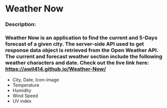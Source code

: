 # Weather Now

<h3> Description: <h3>

### Weather Now is an application to find the current and 5-Days forecast of a given city. The server-side API used to get response data object is retrieved from the Open Weather API. The current and forecast weather section include the following weather characters and date. Check out the live link here: https://awil414.github.io/Weather-Now/

<ul>
    <li> City, Date, Icon-image </li>
    <li> Temperature </li>
    <li> Humidity </li>
    <li> Wind Speed </li>
    <li> UV index </li>
<ul/>
